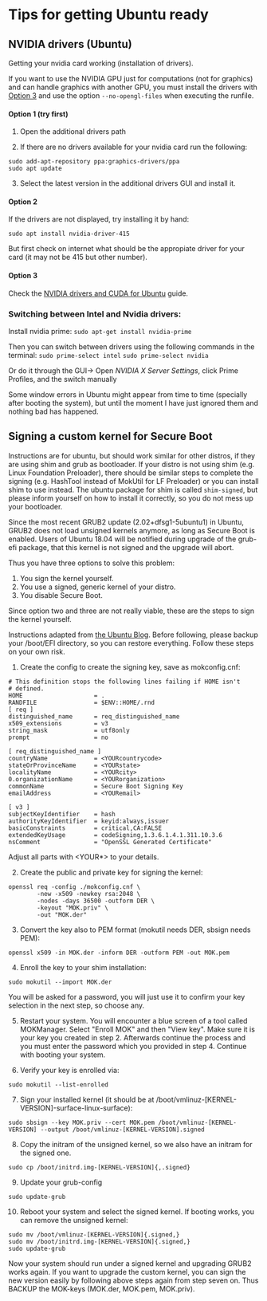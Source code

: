 # Tips for getting Ubuntu ready

## NVIDIA drivers (Ubuntu)

Getting your nvidia card working (installation of drivers).

If you want to use the NVIDIA GPU just for computations (not for graphics) and can handle graphics with another GPU, you must install the drivers with [Option 3](NVIDIA-drivers.md) and use the option `--no-opengl-files` when executing the runfile.

#### Option 1 (try first)
1. Open the additional drivers path

2. If there are no drivers available for your nvidia card run the following:
```
sudo add-apt-repository ppa:graphics-drivers/ppa
sudo apt update
```

3. Select the latest version in the additional drivers GUI and install it.

#### Option 2

If the drivers are not displayed, try installing it by hand:

``sudo apt install nvidia-driver-415``

But first check on internet what should be the appropiate driver for your card (it may not be 415 but other number).

#### Option 3

Check the [NVIDIA drivers and CUDA for Ubuntu](NVIDIA-drivers.md) guide.

### Switching between Intel and Nvidia drivers:

Install nvidia prime:
``sudo apt-get install nvidia-prime``

Then you can switch between drivers using the following commands in the terminal:
``sudo prime-select intel``
``sudo prime-select nvidia``

Or do it through the GUI-> Open *NVIDIA X Server Settings*, click Prime Profiles, and the switch manually

Some window errors in Ubuntu might appear from time to time (specially after booting the system), but until the moment I have just ignored them and nothing bad has happened.


## Signing a custom kernel for Secure Boot

Instructions are for ubuntu, but should work similar for other distros, if they are using shim
and grub as bootloader. If your distro is not using shim (e.g. Linux Foundation Preloader), there
should be similar steps to complete the signing (e.g. HashTool instead of MokUtil for LF Preloader)
or you can install shim to use instead. The ubuntu package for shim is called `shim-signed`, but
please inform yourself on how to install it correctly, so you do not mess up your bootloader.

Since the most recent GRUB2 update (2.02+dfsg1-5ubuntu1) in Ubuntu, GRUB2 does not load unsigned
kernels anymore, as long as Secure Boot is enabled. Users of Ubuntu 18.04 will be notified during
upgrade of the grub-efi package, that this kernel is not signed and the upgrade will abort.

Thus you have three options to solve this problem:

1. You sign the kernel yourself.
2. You use a signed, generic kernel of your distro.
3. You disable Secure Boot.

Since option two and three are not really viable, these are the steps to sign the kernel yourself.

Instructions adapted from [the Ubuntu Blog](https://blog.ubuntu.com/2017/08/11/how-to-sign-things-for-secure-boot).
Before following, please backup your /boot/EFI directory, so you can restore everything. Follow
these steps on your own risk.

1. Create the config to create the signing key, save as mokconfig.cnf:
```
# This definition stops the following lines failing if HOME isn't
# defined.
HOME                    = .
RANDFILE                = $ENV::HOME/.rnd 
[ req ]
distinguished_name      = req_distinguished_name
x509_extensions         = v3
string_mask             = utf8only
prompt                  = no

[ req_distinguished_name ]
countryName             = <YOURcountrycode>
stateOrProvinceName     = <YOURstate>
localityName            = <YOURcity>
0.organizationName      = <YOURorganization>
commonName              = Secure Boot Signing Key
emailAddress            = <YOURemail>

[ v3 ]
subjectKeyIdentifier    = hash
authorityKeyIdentifier  = keyid:always,issuer
basicConstraints        = critical,CA:FALSE
extendedKeyUsage        = codeSigning,1.3.6.1.4.1.311.10.3.6
nsComment               = "OpenSSL Generated Certificate"
```
Adjust all parts with <YOUR*> to your details.

2. Create the public and private key for signing the kernel:
```
openssl req -config ./mokconfig.cnf \
        -new -x509 -newkey rsa:2048 \
        -nodes -days 36500 -outform DER \
        -keyout "MOK.priv" \
        -out "MOK.der"
```

3. Convert the key also to PEM format (mokutil needs DER, sbsign needs PEM):
```
openssl x509 -in MOK.der -inform DER -outform PEM -out MOK.pem
```

4. Enroll the key to your shim installation:
```
sudo mokutil --import MOK.der
```
You will be asked for a password, you will just use it to confirm your key selection in the
next step, so choose any.

5. Restart your system. You will encounter a blue screen of a tool called MOKManager.
Select "Enroll MOK" and then "View key". Make sure it is your key you created in step 2.
Afterwards continue the process and you must enter the password which you provided in
step 4. Continue with booting your system.

6. Verify your key is enrolled via:
```
sudo mokutil --list-enrolled
```

7. Sign your installed kernel (it should be at /boot/vmlinuz-[KERNEL-VERSION]-surface-linux-surface):
```
sudo sbsign --key MOK.priv --cert MOK.pem /boot/vmlinuz-[KERNEL-VERSION] --output /boot/vmlinuz-[KERNEL-VERSION].signed
```

8. Copy the initram of the unsigned kernel, so we also have an initram for the signed one.
```
sudo cp /boot/initrd.img-[KERNEL-VERSION]{,.signed}
```

9. Update your grub-config
```
sudo update-grub
```

10. Reboot your system and select the signed kernel. If booting works, you can remove the unsigned kernel:
```
sudo mv /boot/vmlinuz-[KERNEL-VERSION]{.signed,}
sudo mv /boot/initrd.img-[KERNEL-VERSION]{.signed,}
sudo update-grub
```

Now your system should run under a signed kernel and upgrading GRUB2 works again. If you want
to upgrade the custom kernel, you can sign the new version easily by following above steps
again from step seven on. Thus BACKUP the MOK-keys (MOK.der, MOK.pem, MOK.priv).
